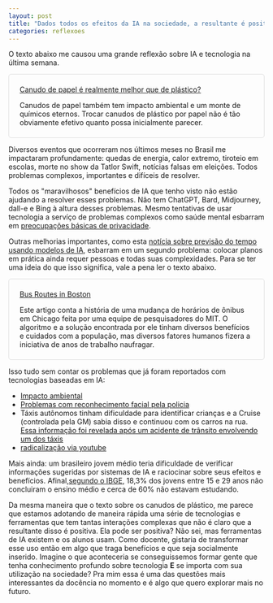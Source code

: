 ```yaml
---
layout: post
title: "Dados todos os efeitos da IA na sociedade, a resultante é positiva?"
categories: reflexoes
---
```


<style>
.card-link-externo {
    padding: 1.5em;
    border: 1px #DDDDDD solid;
    border-radius: 5px;
    margin-top: 0.5em;
    margin-bottom: 0.5em;
}
.card-link-externo a {
    margin-bottom: 0.5em;
    display: block;
    text-decoration: underline;
    text-weight: bold;
}
.card-link-externo p {
    margin-bottom: 0;
}
</style>

O texto abaixo me causou uma grande reflexão sobre IA e tecnologia na última semana.

<div class="card-link-externo">
<a href="https://www1.folha.uol.com.br/ambiente/2023/11/canudo-de-papel-e-realmente-melhor-que-o-de-plastico-o-impacto-de-cada-um-segundo-a-ciencia.shtml">Canudo de papel é realmente melhor que de plástico?</a>
<p>Canudos de papel também tem impacto ambiental e um monte de químicos eternos. Trocar canudos de plástico por papel não é tão obviamente efetivo quanto possa inicialmente parecer.</p>
</div>

Diversos eventos que ocorreram nos últimos meses no Brasil me impactaram profundamente: quedas de energia, calor extremo, tiroteio em escolas, morte no show da Tatlor Swift, notícias falsas em eleições. Todos problemas complexos, importantes e difíceis de resolver. 

Todos os "maravilhosos" benefícios de IA que tenho visto não estão ajudando a resolver esses problemas. Não tem ChatGPT, Bard, Midjourney, dall-e e Bing à altura desses problemas. Mesmo tentativas de usar tecnologia a servíço de problemas complexos como saúde mental esbarram em [preocupações básicas de privacidade](https://foundation.mozilla.org/en/privacynotincluded/articles/are-mental-health-apps-better-or-worse-at-privacy-in-2023/).

Outras melhorias importantes, como esta [notícia sobre previsão do tempo usando modelos de IA](https://www.nature.com/articles/d41586-023-03552-y), esbarram em um segundo problema: colocar planos em prática ainda requer pessoas e todas suas complexidades. Para se ter uma ideia do que isso significa, vale a pena ler o texto abaixo.

<div class="card-link-externo">
<a href="https://www.wired.com/story/joi-ito-ai-and-bus-routes/"> Bus Routes in Boston </a>
<p> Este artigo conta a história de uma mudança de horários de ônibus em Chicago feita por uma equipe de pesquisadores do MIT. O algoritmo e a solução encontrada por ele tinham diversos benefícios e cuidados com a população, mas diversos fatores humanos fizera a iniciativa de anos de trabalho naufragar.  </p>
</div>

Isso tudo sem contar os problemas que já foram reportados com tecnologias baseadas em IA:

- [Impacto ambiental](https://earth.org/the-green-dilemma-can-ai-fulfil-its-potential-without-harming-the-environment/)
- [Problemas com reconhecimento facial pela policia](https://piaui.folha.uol.com.br/nos-erros-de-reconhecimento-facial-um-caso-isolado-atras-do-outro/) 
- Táxis autônomos tinham dificuldade para identificar crianças e a Cruise (controlada pela GM) sabia disso e continuou com os carros na rua. [Essa informação foi revelada após um acidente de trânsito envolvendo um dos táxis](https://www.engadget.com/gm-recalls-nearly-1000-cruise-robotaxis-after-pedestrian-collision-183049933.html)
- [radicalização via youtube](https://arxiv.org/pdf/1908.08313.pdf)

Mais ainda: um brasileiro jovem médio teria dificuldade de verificar informações sugeridas por sistemas de IA e raciocinar sobre seus efeitos e benefícios. Afinal,[segundo o IBGE](https://agenciadenoticias.ibge.gov.br/agencia-noticias/2012-agencia-de-noticias/noticias/37089-em-2022-analfabetismo-cai-mas-continua-mais-alto-entre-idosos-pretos-e-pardos-e-no-nordeste), 18,3% dos jovens entre 15 e 29 anos não concluiram o ensino médio e cerca de 60% não estavam estudando.

Da mesma maneira que o texto sobre os canudos de plástico, me parece que estamos adotando de maneira rápida uma série de tecnologias e ferramentas que tem tantas interações complexas que não é claro que a resultante disso é positiva. Ela pode ser positiva? Não sei, mas ferramentas de IA existem e os alunos usam. Como docente, gistaria de transformar esse uso então em algo que traga benefícios e que seja socialmente inserido. Imagine o que aconteceria se conseguissemos formar gente que tenha conhecimento profundo sobre tecnologia **E** se importa com sua utilização na sociedade? Pra mim essa é uma das questões mais interessantes da docência no momento e é algo que quero explorar mais no futuro.

